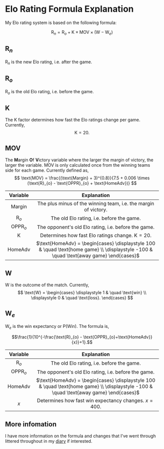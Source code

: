 # Elo Rating Formula Explanation

My Elo rating system is based on the following formula:

$$\text{R}_n = \text{R}_o + \text{K} \times \text{MOV} \times (\text{W} - \text{W}_e)$$

## $\text{R}_{n}$
$\text{R}_{n}$ is the new Elo rating, i.e. after the game.

## $\text{R}_{o}$
$\text{R}_{o}$ is the old Elo rating, i.e. before the game.

## $\text{K}$
The $\text{K}$ factor determines how fast the Elo ratings change per game. Currently,
$$\text{K} = 20.$$

## $\text{MOV}$
The **M**argin **O**f **V**ictory variable where the larger the margin of victory, the larger the variable. $\text{MOV}$ is only calculated once from the winning teams side for each game. Currently defined as,
$$
\text{MOV} = \frac{(\text{Margin} + 3)^{0.8}}{7.5 + 0.006 \times (\text{R}_{o} - \text{OPPR}_{o} + \text{HomeAdv})}
$$

Variable|Explanation|
:---:|:---:
$\text{Margin}$|The plus minus of the winning team, i.e. the margin of victory.
$\text{R}_{o}$|The old Elo rating, i.e. before the game.
$\text{OPPR}_{o}$| The opponent's old Elo rating, i.e. before the game.
$\text{K}$|Determines how fast Elo ratings change. $\text{K} = 20$.
$\text{HomeAdv}$| $\text{HomeAdv} = \begin{cases} \displaystyle 100 & \quad \text{home game} \\ \displaystyle -100 & \quad \text{away game} \end{cases}$

## $\text{W}$
$\text{W}$ is the outcome of the match. Currently,
$$
\text{W} = 
    \begin{cases} 
        \displaystyle 1 & \quad \text{win} \\
        \displaystyle 0 & \quad \text{loss}.
    \end{cases}
$$

## $\text{W}_e$
$\text{W}_e$ is the win expectancy or $\text{P}(\text{Win})$. The formula is,

$$\frac{1}{10^{-\frac{\text{R}_{o} - \text{OPPR}_{o}+\text{HomeAdv}}{x}}+1}.$$

Variable|Explanation|
:---:|:---:
$\text{R}_{o}$|The old Elo rating, i.e. before the game.
$\text{OPPR}_{o}$| The opponent's old Elo rating, i.e. before the game.
$\text{HomeAdv}$| $\text{HomeAdv} = \begin{cases} \displaystyle 100 & \quad \text{home game} \\ \displaystyle -100 & \quad \text{away game} \end{cases}$
$x$|Determines how fast win expectancy changes. $x = 400$.

## More infomation

I have more information on the formula and changes that I've went through littered throughout in my [diary](diary.md) if interested.

